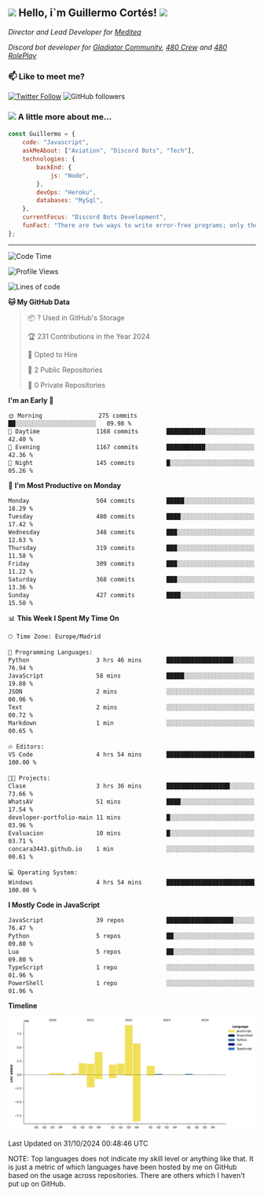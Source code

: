 <h2><img src="https://emojis.slackmojis.com/emojis/images/1531849430/4246/blob-sunglasses.gif?1531849430" width="30"/> Hello, i`m Guillermo Cortés! <img src="https://media.giphy.com/media/PiuVH04cd9JcmqqWKK/giphy.gif" width="50"></h2>
<p><em>Director and Lead Developer for <a href="https://mediteavirtual.es/">Meditea</a>
</em></p>
<p><em>Discord bot developer for <a href="https://discord.comunidadgladiator.com">Gladiator Community</a>, <a href="https://discord.gg/UpvpkUbGdA">480 Crew</a> and <a href="https://discord.gg/dmMRQgH3tu">480 RolePlay</a>
</em></p>

### 📫 Like to meet me?

[![Twitter Follow](https://img.shields.io/twitter/follow/concara3443?label=Follow)](https://twitter.com/intent/follow?screen_name=concara3443)
![GitHub followers](https://img.shields.io/github/followers/concara3443?label=Follow&style=social)

### <img src="https://media.giphy.com/media/WFZvB7VIXBgiz3oDXE/giphy.gif" width="50"> A little more about me...  

```javascript
const Guillermo = {
    code: "Javascript",
    askMeAbout: ["Aviation", "Discord Bots", "Tech"],
    technologies: {
        backEnd: {
            js: "Node",
        },
        devOps: "Heroku",
        databases: "MySql",
    },
    currentFocus: "Discord Bots Development",
    funFact: "There are two ways to write error-free programs; only the third one works"
};
```

---

<!--START_SECTION:waka-->
![Code Time](http://img.shields.io/badge/Code%20Time-467%20hrs%2055%20mins-blue)

![Profile Views](http://img.shields.io/badge/Profile%20Views-0-blue)

![Lines of code](https://img.shields.io/badge/From%20Hello%20World%20I%27ve%20Written-29.1%20million%20lines%20of%20code-blue)

**🐱 My GitHub Data** 

> 📦 ? Used in GitHub's Storage 
 > 
> 🏆 231 Contributions in the Year 2024
 > 
> 💼 Opted to Hire
 > 
> 📜 2 Public Repositories 
 > 
> 🔑 0 Private Repositories 
 > 
**I'm an Early 🐤** 

```text
🌞 Morning                275 commits         ██░░░░░░░░░░░░░░░░░░░░░░░   09.98 % 
🌆 Daytime                1168 commits        ███████████░░░░░░░░░░░░░░   42.40 % 
🌃 Evening                1167 commits        ███████████░░░░░░░░░░░░░░   42.36 % 
🌙 Night                  145 commits         █░░░░░░░░░░░░░░░░░░░░░░░░   05.26 % 
```
📅 **I'm Most Productive on Monday** 

```text
Monday                   504 commits         █████░░░░░░░░░░░░░░░░░░░░   18.29 % 
Tuesday                  480 commits         ████░░░░░░░░░░░░░░░░░░░░░   17.42 % 
Wednesday                348 commits         ███░░░░░░░░░░░░░░░░░░░░░░   12.63 % 
Thursday                 319 commits         ███░░░░░░░░░░░░░░░░░░░░░░   11.58 % 
Friday                   309 commits         ███░░░░░░░░░░░░░░░░░░░░░░   11.22 % 
Saturday                 368 commits         ███░░░░░░░░░░░░░░░░░░░░░░   13.36 % 
Sunday                   427 commits         ████░░░░░░░░░░░░░░░░░░░░░   15.50 % 
```


📊 **This Week I Spent My Time On** 

```text
🕑︎ Time Zone: Europe/Madrid

💬 Programming Languages: 
Python                   3 hrs 46 mins       ███████████████████░░░░░░   76.94 % 
JavaScript               58 mins             █████░░░░░░░░░░░░░░░░░░░░   19.88 % 
JSON                     2 mins              ░░░░░░░░░░░░░░░░░░░░░░░░░   00.96 % 
Text                     2 mins              ░░░░░░░░░░░░░░░░░░░░░░░░░   00.72 % 
Markdown                 1 min               ░░░░░░░░░░░░░░░░░░░░░░░░░   00.65 % 

🔥 Editors: 
VS Code                  4 hrs 54 mins       █████████████████████████   100.00 % 

🐱‍💻 Projects: 
Clase                    3 hrs 36 mins       ██████████████████░░░░░░░   73.66 % 
WhatsAV                  51 mins             ████░░░░░░░░░░░░░░░░░░░░░   17.54 % 
developer-portfolio-main 11 mins             █░░░░░░░░░░░░░░░░░░░░░░░░   03.96 % 
Evaluacion               10 mins             █░░░░░░░░░░░░░░░░░░░░░░░░   03.71 % 
concara3443.github.io    1 min               ░░░░░░░░░░░░░░░░░░░░░░░░░   00.61 % 

💻 Operating System: 
Windows                  4 hrs 54 mins       █████████████████████████   100.00 % 
```

**I Mostly Code in JavaScript** 

```text
JavaScript               39 repos            ███████████████████░░░░░░   76.47 % 
Python                   5 repos             ██░░░░░░░░░░░░░░░░░░░░░░░   09.80 % 
Lua                      5 repos             ██░░░░░░░░░░░░░░░░░░░░░░░   09.80 % 
TypeScript               1 repo              ░░░░░░░░░░░░░░░░░░░░░░░░░   01.96 % 
PowerShell               1 repo              ░░░░░░░░░░░░░░░░░░░░░░░░░   01.96 % 
```



**Timeline**

![Lines of Code chart](https://raw.githubusercontent.com/Concara3443/Concara3443/main/assets/bar_graph.png)


 Last Updated on 31/10/2024 00:48:46 UTC
<!--END_SECTION:waka-->

NOTE: Top languages does not indicate my skill level or anything like that. It is just a metric of which languages have been hosted by me on GitHub based on the usage across repositories. There are others which I haven't put up on GitHub.
